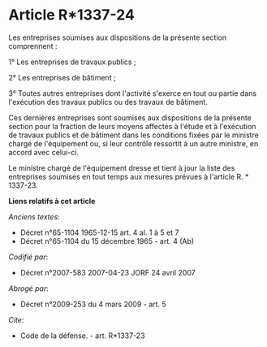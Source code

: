 # Article R*1337-24

Les entreprises soumises aux dispositions de la présente section comprennent : 

1° Les entreprises de travaux publics ; 

2° Les entreprises de bâtiment ; 

3° Toutes autres entreprises dont l'activité s'exerce en tout ou partie dans l'exécution des travaux publics ou des travaux
de bâtiment. 

Ces dernières entreprises sont soumises aux dispositions de la présente section pour la fraction de leurs moyens affectés à
l'étude et à l'exécution de travaux publics et de bâtiment dans les conditions fixées par le ministre chargé de l'équipement
ou, si leur contrôle ressortit à un autre ministre, en accord avec celui-ci. 

Le ministre chargé de l'équipement dresse et tient à jour la liste des entreprises soumises en tout temps aux mesures prévues
à l'article R. * 1337-23.

**Liens relatifs à cet article**

_Anciens textes_:

  - Décret n°65-1104 1965-12-15 art. 4 al. 1 à 5 et 7
  - Décret n°65-1104 du 15 décembre 1965 - art. 4 (Ab)

_Codifié par_:

  - Décret n°2007-583 2007-04-23 JORF 24 avril 2007

_Abrogé par_:

  - Décret n°2009-253 du 4 mars 2009 - art. 5

_Cite_:

  - Code de la défense. - art. R*1337-23
